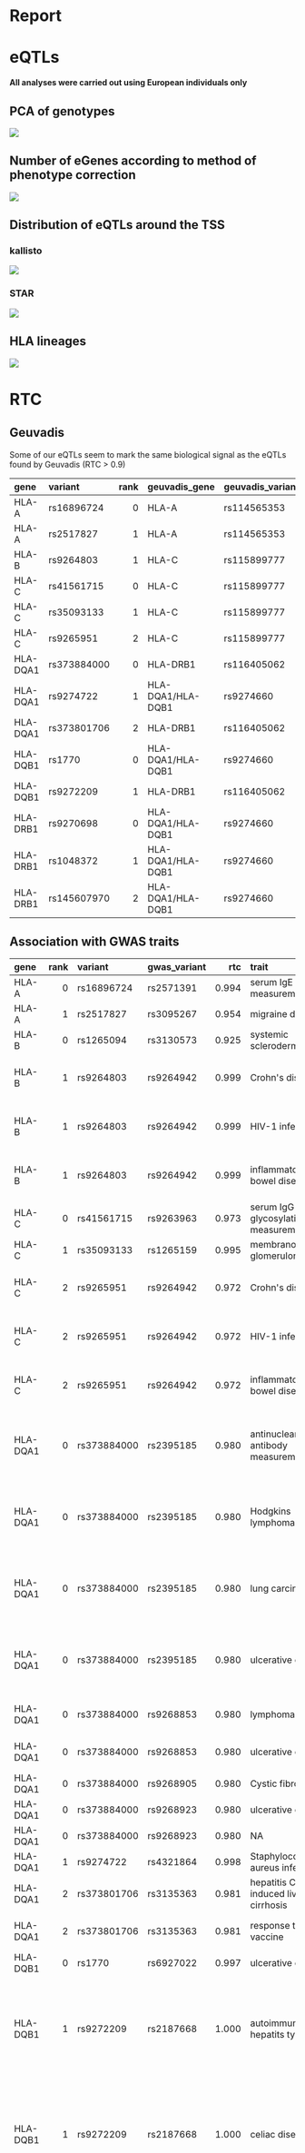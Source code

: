 Report
================

eQTLs
=====

**All analyses were carried out using European individuals only**

PCA of genotypes
----------------

![](./plots/genotype_pca.png)

Number of eGenes according to method of phenotype correction
------------------------------------------------------------

![](./plots/pca_vs_peer.png)

Distribution of eQTLs around the TSS
------------------------------------

### kallisto

![](./plots/qtls_landscape_kallisto.png)

### STAR

![](./plots/qtls_landscape_star.png)

HLA lineages
------------

![](./plots/lineage_and_effects.png)

RTC
===

Geuvadis
--------

Some of our eQTLs seem to mark the same biological signal as the eQTLs found by Geuvadis (RTC &gt; 0.9)

| gene     | variant     |  rank| geuvadis\_gene    | geuvadis\_variant |    rtc|
|:---------|:------------|-----:|:------------------|:------------------|------:|
| HLA-A    | rs16896724  |     0| HLA-A             | rs114565353       |  0.628|
| HLA-A    | rs2517827   |     1| HLA-A             | rs114565353       |  0.867|
| HLA-B    | rs9264803   |     1| HLA-C             | rs115899777       |  0.301|
| HLA-C    | rs41561715  |     0| HLA-C             | rs115899777       |  0.956|
| HLA-C    | rs35093133  |     1| HLA-C             | rs115899777       |  0.794|
| HLA-C    | rs9265951   |     2| HLA-C             | rs115899777       |  0.621|
| HLA-DQA1 | rs373884000 |     0| HLA-DRB1          | rs116405062       |  0.969|
| HLA-DQA1 | rs9274722   |     1| HLA-DQA1/HLA-DQB1 | rs9274660         |  0.922|
| HLA-DQA1 | rs373801706 |     2| HLA-DRB1          | rs116405062       |  0.170|
| HLA-DQB1 | rs1770      |     0| HLA-DQA1/HLA-DQB1 | rs9274660         |  0.984|
| HLA-DQB1 | rs9272209   |     1| HLA-DRB1          | rs116405062       |  0.786|
| HLA-DRB1 | rs9270698   |     0| HLA-DQA1/HLA-DQB1 | rs9274660         |  0.920|
| HLA-DRB1 | rs1048372   |     1| HLA-DQA1/HLA-DQB1 | rs9274660         |  0.710|
| HLA-DRB1 | rs145607970 |     2| HLA-DQA1/HLA-DQB1 | rs9274660         |  0.929|

Association with GWAS traits
----------------------------

| gene     |  rank| variant     | gwas\_variant |    rtc| trait                               | studies                                                                                                                                                                                                                                                                                                                                      |
|:---------|-----:|:------------|:--------------|------:|:------------------------------------|:---------------------------------------------------------------------------------------------------------------------------------------------------------------------------------------------------------------------------------------------------------------------------------------------------------------------------------------------|
| HLA-A    |     0| rs16896724  | rs2571391     |  0.994| serum IgE measurement               | www.ncbi.nlm.nih.gov/pubmed/22075330                                                                                                                                                                                                                                                                                                         |
| HLA-A    |     1| rs2517827   | rs3095267     |  0.954| migraine disorder                   | www.ncbi.nlm.nih.gov/pubmed/23793025                                                                                                                                                                                                                                                                                                         |
| HLA-B    |     0| rs1265094   | rs3130573     |  0.925| systemic scleroderma                | www.ncbi.nlm.nih.gov/pubmed/21750679                                                                                                                                                                                                                                                                                                         |
| HLA-B    |     1| rs9264803   | rs9264942     |  0.999| Crohn's disease                     | www.ncbi.nlm.nih.gov/pubmed/21051598 www.ncbi.nlm.nih.gov/pubmed/20041166 www.ncbi.nlm.nih.gov/pubmed/23128233 www.ncbi.nlm.nih.gov/pubmed/26192919                                                                                                                                                                                          |
| HLA-B    |     1| rs9264803   | rs9264942     |  0.999| HIV-1 infection                     | www.ncbi.nlm.nih.gov/pubmed/21051598 www.ncbi.nlm.nih.gov/pubmed/20041166 www.ncbi.nlm.nih.gov/pubmed/23128233 www.ncbi.nlm.nih.gov/pubmed/26192919                                                                                                                                                                                          |
| HLA-B    |     1| rs9264803   | rs9264942     |  0.999| inflammatory bowel disease          | www.ncbi.nlm.nih.gov/pubmed/21051598 www.ncbi.nlm.nih.gov/pubmed/20041166 www.ncbi.nlm.nih.gov/pubmed/23128233 www.ncbi.nlm.nih.gov/pubmed/26192919                                                                                                                                                                                          |
| HLA-C    |     0| rs41561715  | rs9263963     |  0.973| serum IgG glycosylation measurement | www.ncbi.nlm.nih.gov/pubmed/23382691                                                                                                                                                                                                                                                                                                         |
| HLA-C    |     1| rs35093133  | rs1265159     |  0.995| membranous glomerulonephritis       | www.ncbi.nlm.nih.gov/pubmed/21323541                                                                                                                                                                                                                                                                                                         |
| HLA-C    |     2| rs9265951   | rs9264942     |  0.972| Crohn's disease                     | www.ncbi.nlm.nih.gov/pubmed/21051598 www.ncbi.nlm.nih.gov/pubmed/20041166 www.ncbi.nlm.nih.gov/pubmed/23128233 www.ncbi.nlm.nih.gov/pubmed/26192919                                                                                                                                                                                          |
| HLA-C    |     2| rs9265951   | rs9264942     |  0.972| HIV-1 infection                     | www.ncbi.nlm.nih.gov/pubmed/21051598 www.ncbi.nlm.nih.gov/pubmed/20041166 www.ncbi.nlm.nih.gov/pubmed/23128233 www.ncbi.nlm.nih.gov/pubmed/26192919                                                                                                                                                                                          |
| HLA-C    |     2| rs9265951   | rs9264942     |  0.972| inflammatory bowel disease          | www.ncbi.nlm.nih.gov/pubmed/21051598 www.ncbi.nlm.nih.gov/pubmed/20041166 www.ncbi.nlm.nih.gov/pubmed/23128233 www.ncbi.nlm.nih.gov/pubmed/26192919                                                                                                                                                                                          |
| HLA-DQA1 |     0| rs373884000 | rs2395185     |  0.980| antinuclear antibody measurement    | www.ncbi.nlm.nih.gov/pubmed/19122664 www.ncbi.nlm.nih.gov/pubmed/22286212 www.ncbi.nlm.nih.gov/pubmed/19915573 www.ncbi.nlm.nih.gov/pubmed/23143601 www.ncbi.nlm.nih.gov/pubmed/25186300 www.ncbi.nlm.nih.gov/pubmed/20228799                                                                                                                |
| HLA-DQA1 |     0| rs373884000 | rs2395185     |  0.980| Hodgkins lymphoma                   | www.ncbi.nlm.nih.gov/pubmed/19122664 www.ncbi.nlm.nih.gov/pubmed/22286212 www.ncbi.nlm.nih.gov/pubmed/19915573 www.ncbi.nlm.nih.gov/pubmed/23143601 www.ncbi.nlm.nih.gov/pubmed/25186300 www.ncbi.nlm.nih.gov/pubmed/20228799                                                                                                                |
| HLA-DQA1 |     0| rs373884000 | rs2395185     |  0.980| lung carcinoma                      | www.ncbi.nlm.nih.gov/pubmed/19122664 www.ncbi.nlm.nih.gov/pubmed/22286212 www.ncbi.nlm.nih.gov/pubmed/19915573 www.ncbi.nlm.nih.gov/pubmed/23143601 www.ncbi.nlm.nih.gov/pubmed/25186300 www.ncbi.nlm.nih.gov/pubmed/20228799                                                                                                                |
| HLA-DQA1 |     0| rs373884000 | rs2395185     |  0.980| ulcerative colitis                  | www.ncbi.nlm.nih.gov/pubmed/19122664 www.ncbi.nlm.nih.gov/pubmed/22286212 www.ncbi.nlm.nih.gov/pubmed/19915573 www.ncbi.nlm.nih.gov/pubmed/23143601 www.ncbi.nlm.nih.gov/pubmed/25186300 www.ncbi.nlm.nih.gov/pubmed/20228799                                                                                                                |
| HLA-DQA1 |     0| rs373884000 | rs9268853     |  0.980| lymphoma                            | www.ncbi.nlm.nih.gov/pubmed/21297633 www.ncbi.nlm.nih.gov/pubmed/23349640 www.ncbi.nlm.nih.gov/pubmed/23511034                                                                                                                                                                                                                               |
| HLA-DQA1 |     0| rs373884000 | rs9268853     |  0.980| ulcerative colitis                  | www.ncbi.nlm.nih.gov/pubmed/21297633 www.ncbi.nlm.nih.gov/pubmed/23349640 www.ncbi.nlm.nih.gov/pubmed/23511034                                                                                                                                                                                                                               |
| HLA-DQA1 |     0| rs373884000 | rs9268905     |  0.980| Cystic fibrosis                     | www.ncbi.nlm.nih.gov/pubmed/21602797                                                                                                                                                                                                                                                                                                         |
| HLA-DQA1 |     0| rs373884000 | rs9268923     |  0.980| ulcerative colitis                  | www.ncbi.nlm.nih.gov/pubmed/20228798 www.ncbi.nlm.nih.gov/pubmed/26819262                                                                                                                                                                                                                                                                    |
| HLA-DQA1 |     0| rs373884000 | rs9268923     |  0.980| NA                                  | www.ncbi.nlm.nih.gov/pubmed/20228798 www.ncbi.nlm.nih.gov/pubmed/26819262                                                                                                                                                                                                                                                                    |
| HLA-DQA1 |     1| rs9274722   | rs4321864     |  0.998| Staphylococcus aureus infection     | www.ncbi.nlm.nih.gov/pubmed/26450422                                                                                                                                                                                                                                                                                                         |
| HLA-DQA1 |     2| rs373801706 | rs3135363     |  0.981| hepatitis C induced liver cirrhosis | www.ncbi.nlm.nih.gov/pubmed/21764829 www.ncbi.nlm.nih.gov/pubmed/24282030 www.ncbi.nlm.nih.gov/pubmed/23321320                                                                                                                                                                                                                               |
| HLA-DQA1 |     2| rs373801706 | rs3135363     |  0.981| response to vaccine                 | www.ncbi.nlm.nih.gov/pubmed/21764829 www.ncbi.nlm.nih.gov/pubmed/24282030 www.ncbi.nlm.nih.gov/pubmed/23321320                                                                                                                                                                                                                               |
| HLA-DQB1 |     0| rs1770      | rs6927022     |  0.997| ulcerative colitis                  | www.ncbi.nlm.nih.gov/pubmed/23128233                                                                                                                                                                                                                                                                                                         |
| HLA-DQB1 |     1| rs9272209   | rs2187668     |  1.000| autoimmune hepatits type 1          | www.ncbi.nlm.nih.gov/pubmed/17558408 www.ncbi.nlm.nih.gov/pubmed/18204098 www.ncbi.nlm.nih.gov/pubmed/20694011 www.ncbi.nlm.nih.gov/pubmed/21408207 www.ncbi.nlm.nih.gov/pubmed/20190752 www.ncbi.nlm.nih.gov/pubmed/24768677 www.ncbi.nlm.nih.gov/pubmed/21323541 www.ncbi.nlm.nih.gov/pubmed/25827949 www.ncbi.nlm.nih.gov/pubmed/26316170 |
| HLA-DQB1 |     1| rs9272209   | rs2187668     |  1.000| celiac disease                      | www.ncbi.nlm.nih.gov/pubmed/17558408 www.ncbi.nlm.nih.gov/pubmed/18204098 www.ncbi.nlm.nih.gov/pubmed/20694011 www.ncbi.nlm.nih.gov/pubmed/21408207 www.ncbi.nlm.nih.gov/pubmed/20190752 www.ncbi.nlm.nih.gov/pubmed/24768677 www.ncbi.nlm.nih.gov/pubmed/21323541 www.ncbi.nlm.nih.gov/pubmed/25827949 www.ncbi.nlm.nih.gov/pubmed/26316170 |
| HLA-DQB1 |     1| rs9272209   | rs2187668     |  1.000| cutaneous lupus erythematosus       | www.ncbi.nlm.nih.gov/pubmed/17558408 www.ncbi.nlm.nih.gov/pubmed/18204098 www.ncbi.nlm.nih.gov/pubmed/20694011 www.ncbi.nlm.nih.gov/pubmed/21408207 www.ncbi.nlm.nih.gov/pubmed/20190752 www.ncbi.nlm.nih.gov/pubmed/24768677 www.ncbi.nlm.nih.gov/pubmed/21323541 www.ncbi.nlm.nih.gov/pubmed/25827949 www.ncbi.nlm.nih.gov/pubmed/26316170 |
| HLA-DQB1 |     1| rs9272209   | rs2187668     |  1.000| membranous glomerulonephritis       | www.ncbi.nlm.nih.gov/pubmed/17558408 www.ncbi.nlm.nih.gov/pubmed/18204098 www.ncbi.nlm.nih.gov/pubmed/20694011 www.ncbi.nlm.nih.gov/pubmed/21408207 www.ncbi.nlm.nih.gov/pubmed/20190752 www.ncbi.nlm.nih.gov/pubmed/24768677 www.ncbi.nlm.nih.gov/pubmed/21323541 www.ncbi.nlm.nih.gov/pubmed/25827949 www.ncbi.nlm.nih.gov/pubmed/26316170 |
| HLA-DQB1 |     1| rs9272209   | rs2187668     |  1.000| protein measurement                 | www.ncbi.nlm.nih.gov/pubmed/17558408 www.ncbi.nlm.nih.gov/pubmed/18204098 www.ncbi.nlm.nih.gov/pubmed/20694011 www.ncbi.nlm.nih.gov/pubmed/21408207 www.ncbi.nlm.nih.gov/pubmed/20190752 www.ncbi.nlm.nih.gov/pubmed/24768677 www.ncbi.nlm.nih.gov/pubmed/21323541 www.ncbi.nlm.nih.gov/pubmed/25827949 www.ncbi.nlm.nih.gov/pubmed/26316170 |
| HLA-DQB1 |     1| rs9272209   | rs2187668     |  1.000| systemic lupus erythematosus        | www.ncbi.nlm.nih.gov/pubmed/17558408 www.ncbi.nlm.nih.gov/pubmed/18204098 www.ncbi.nlm.nih.gov/pubmed/20694011 www.ncbi.nlm.nih.gov/pubmed/21408207 www.ncbi.nlm.nih.gov/pubmed/20190752 www.ncbi.nlm.nih.gov/pubmed/24768677 www.ncbi.nlm.nih.gov/pubmed/21323541 www.ncbi.nlm.nih.gov/pubmed/25827949 www.ncbi.nlm.nih.gov/pubmed/26316170 |
| HLA-DRB1 |     0| rs9270698   | rs9271060     |  0.992| Crohn's disease                     | www.ncbi.nlm.nih.gov/pubmed/26891255                                                                                                                                                                                                                                                                                                         |
| HLA-DRB1 |     0| rs9270698   | rs9271100     |  0.992| leprosy                             | www.ncbi.nlm.nih.gov/pubmed/19838193 www.ncbi.nlm.nih.gov/pubmed/25642632 www.ncbi.nlm.nih.gov/pubmed/26192919                                                                                                                                                                                                                               |
| HLA-DRB1 |     0| rs9270698   | rs9271100     |  0.992| systemic lupus erythematosus        | www.ncbi.nlm.nih.gov/pubmed/19838193 www.ncbi.nlm.nih.gov/pubmed/25642632 www.ncbi.nlm.nih.gov/pubmed/26192919                                                                                                                                                                                                                               |
| HLA-DRB1 |     0| rs9270698   | rs9271100     |  0.992| ulcerative colitis                  | www.ncbi.nlm.nih.gov/pubmed/19838193 www.ncbi.nlm.nih.gov/pubmed/25642632 www.ncbi.nlm.nih.gov/pubmed/26192919                                                                                                                                                                                                                               |
| HLA-DRB1 |     0| rs9270698   | rs9271192     |  0.992| Alzheimers disease                  | www.ncbi.nlm.nih.gov/pubmed/24162737                                                                                                                                                                                                                                                                                                         |
| HLA-DRB1 |     1| rs1048372   | rs9271348     |  1.000| rheumatoid arthritis                | www.ncbi.nlm.nih.gov/pubmed/24532677                                                                                                                                                                                                                                                                                                         |
| HLA-DRB1 |     2| rs145607970 | rs35597309    |  0.998| esophageal squamous cell carcinoma  | www.ncbi.nlm.nih.gov/pubmed/25129146                                                                                                                                                                                                                                                                                                         |

Trans-eQTLs
-----------

-   Approximate pass as described on QTLtools website

| gene\_name | variant\_id |  variant\_chr|  variant\_pos|  log10\_nom\_pval|
|:-----------|:------------|-------------:|-------------:|-----------------:|
| HLA-DQA1   | rs3997880   |             2|     178431654|          31.33361|
| HLA-DQA1   | rs145339215 |             2|     178431521|          30.93705|
| HLA-DQA1   | rs3997878   |             2|     178431899|          27.94147|
| HLA-DQA1   | rs141354030 |             2|     178451007|          21.29585|
